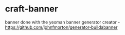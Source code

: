 # craft-banner
banner done with the yeoman banner generator creator - https://github.com/johnfmorton/generator-buildabanner
